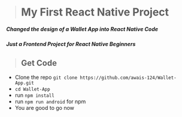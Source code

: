 > # **My First React Native Project**
##### Changed the design of a Wallet App into React Native Code
##### Just a Frontend Project for React Native Beginners

> ## Get Code
- Clone the repo `git clone https://github.com/awais-124/Wallet-App.git`
- `cd Wallet-App`
- run `npm install`
- run `npm run android` for npm    
- You are good to go now
